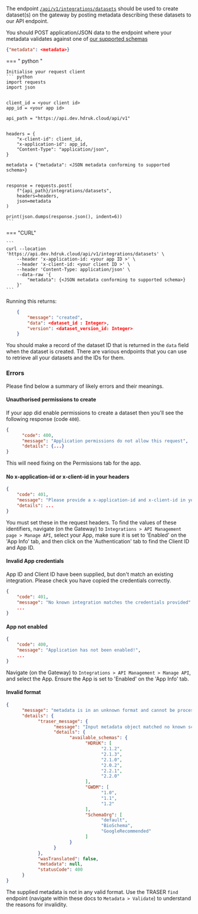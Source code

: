 The endpoint [`/api/v1/integrations/datasets`](https://api.dev.hdruk.cloud/api/documentation#/Datasets/create_datasets_integrations) should be used to create dataset(s) on the gateway by posting metadata describing these datasets to our API endpoint.

You should POST application/JSON data to the endpoint where your metadata validates against one of [our supported schemas](https://github.com/HDRUK/schemata-2/blob/master/available.json)

```json
{"metadata": <metadata>}
```

=== " python "

    Initialise your request client
    ``` python
    import requests
    import json


    client_id = <your client id>
    app_id = <your app id>

    api_path = "https://api.dev.hdruk.cloud/api/v1"


    headers = {
        "x-client-id": client_id,
        "x-application-id": app_id,
        "Content-Type": "application/json",
    }

    metadata = {"metadata": <JSON metadata conforming to supported schema>}


    response = requests.post(
        f"{api_path}/integrations/datasets",
        headers=headers,
        json=metadata
    )

    print(json.dumps(response.json(), indent=6))
    ```

=== "CURL"

    ```
    curl --location 'https://api.dev.hdruk.cloud/api/v1/integrations/datasets' \
        --header 'x-application-id: <your app ID >' \
        --header 'x-client-id: <your client ID >' \
        --header 'Content-Type: application/json' \
        --data-raw '{
            "metadata": {<JSON metadata conforming to supported schema>}
        }'
    ```

Running this returns:

```json
    {
        "message": "created",
        "data": <dataset_id : Integer>,
        "version": <dataset_version_id: Integer>
    }
```

You should make a record of the dataset ID that is returned in the `data` field when the dataset is created. There are various endpoints that you can use to retrieve all your datasets and the IDs for them.

### Errors

Please find below a summary of likely errors and their meanings.

#### Unauthorised permissions to create

If your app did enable permissions to create a dataset then you'll see the following response (code `400`).

```json
{
      "code": 400,
      "message": "Application permissions do not allow this request",
      "details": {...}
}
```

This will need fixing on the Permissions tab for the app.

#### No x-application-id or x-client-id in your headers

```json
{
    "code": 401,
    "message": "Please provide a x-application-id and x-client-id in your headers",
    "details": ...
}
```

You must set these in the request headers. To find the values of these identifiers, navigate (on the Gateway) to `Integrations > API Management page > Manage API`, select your App, make sure it is set to 'Enabled' on the 'App Info' tab, and then click on the 'Authentication' tab to find the Client ID and App ID.

#### Invalid App credentials

App ID and Client ID have been supplied, but don't match an existing integration. Please check you have copied the credentials correctly.

```json
{
    "code": 401,
    "message": "No known integration matches the credentials provided"
    ...
}
```

#### App not enabled

```json
{
    "code": 400,
    "message": "Application has not been enabled!",
    ...
}
```

Navigate (on the Gateway) to `Integrations > API Management > Manage API`, and select the App. Ensure the App is set to 'Enabled' on the 'App Info' tab.

#### Invalid format

```json
{
      "message": "metadata is in an unknown format and cannot be processed",
      "details": {
            "traser_message": {
                  "message": "Input metadata object matched no known schemas",
                  "details": {
                        "available_schemas": {
                              "HDRUK": [
                                    "2.1.2",
                                    "2.1.3",
                                    "2.1.0",
                                    "2.0.2",
                                    "2.2.1",
                                    "2.2.0"
                              ],
                              "GWDM": [
                                    "1.0",
                                    "1.1",
                                    "1.2"
                              ],
                              "SchemaOrg": [
                                    "default",
                                    "BioSchema",
                                    "GoogleRecommended"
                              ]
                        }
                  }
            },
            "wasTranslated": false,
            "metadata": null,
            "statusCode": 400
      }
}
```

The supplied metadata is not in any valid format. Use the TRASER `find` endpoint (navigate within these docs to `Metadata > Validate`) to understand the reasons for invalidity.
